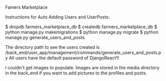 Famers Marketplace
<!-- test test -->

Instructions for Auto Adding Users and UserPosts:

$ dropdb farmers_marketplace_db
$ createdb farmers_marketplace_db
$ python manage.py makemigrations
$ python manage.py migrate
$ python manage.py generate_users_and_posts

The directory path to see the users created is /back_end/user_app/management/commands/generate_users_and_posts.py
All users have the default password of DjangoReact1!

I couldn't get images to populate. Images are stored in the media directory in the back_end if you want to add pictures to the profiles and posts.
